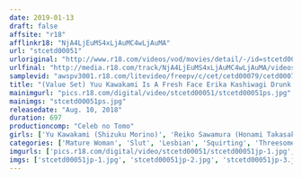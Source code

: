 ```yaml
---
date: 2019-01-13
draft: false
affsite: "r18"
afflinkr18: "NjA4LjEuMS4xLjAuMC4wLjAuMA"
url: "stcetd00051"
urloriginal: "http://www.r18.com/videos/vod/movies/detail/-/id=stcetd00051"
urlfinal: "http://media.r18.com/track/NjA4LjEuMS4xLjAuMC4wLjAuMA/videos/vod/movies/detail/-/id=stcetd00051"
samplevid: "awspv3001.r18.com/litevideo/freepv/c/cet/cetd00079/cetd00079_dmb_w.mp4"
title: "(Value Set) Yuu Kawakami Is A Fresh Face Erika Kashiwagi Drunk And Baptized In Love/Pub Embraces Woman Sold To Repay Debt/Elevator Girl Daydreams Of Being Ravished"
mainimgurl: "pics.r18.com/digital/video/stcetd00051/stcetd00051ps.jpg"
mainimgs: "stcetd00051ps.jpg"
releasedate: "Aug. 10, 2018"
duration: 697
productioncomp: "Celeb no Tomo"
girls: ['Yu Kawakami (Shizuku Morino)', 'Reiko Sawamura (Honami Takasaka, Masumi Takasaka)', 'Erika Kashiwagi']
categories: ['Mature Woman', 'Slut', 'Lesbian', 'Squirting', 'Threesome / Foursome', 'Set Items']
imgurls: ['pics.r18.com/digital/video/stcetd00051/stcetd00051jp-1.jpg', 'pics.r18.com/digital/video/stcetd00051/stcetd00051jp-2.jpg', 'pics.r18.com/digital/video/stcetd00051/stcetd00051jp-3.jpg', 'pics.r18.com/digital/video/stcetd00051/stcetd00051jp-4.jpg', 'pics.r18.com/digital/video/stcetd00051/stcetd00051jp-5.jpg', 'pics.r18.com/digital/video/stcetd00051/stcetd00051jp-6.jpg', 'pics.r18.com/digital/video/stcetd00051/stcetd00051jp-7.jpg', 'pics.r18.com/digital/video/stcetd00051/stcetd00051jp-8.jpg', 'pics.r18.com/digital/video/stcetd00051/stcetd00051jp-9.jpg', 'pics.r18.com/digital/video/stcetd00051/stcetd00051jp-10.jpg', 'pics.r18.com/digital/video/stcetd00051/stcetd00051jp-11.jpg', 'pics.r18.com/digital/video/stcetd00051/stcetd00051jp-12.jpg', 'pics.r18.com/digital/video/stcetd00051/stcetd00051jp-13.jpg', 'pics.r18.com/digital/video/stcetd00051/stcetd00051jp-14.jpg', 'pics.r18.com/digital/video/stcetd00051/stcetd00051jp-15.jpg', 'pics.r18.com/digital/video/stcetd00051/stcetd00051jp-16.jpg', 'pics.r18.com/digital/video/stcetd00051/stcetd00051jp-17.jpg', 'pics.r18.com/digital/video/stcetd00051/stcetd00051jp-18.jpg', 'pics.r18.com/digital/video/stcetd00051/stcetd00051jp-19.jpg', 'pics.r18.com/digital/video/stcetd00051/stcetd00051jp-20.jpg']
imgs: ['stcetd00051jp-1.jpg', 'stcetd00051jp-2.jpg', 'stcetd00051jp-3.jpg', 'stcetd00051jp-4.jpg', 'stcetd00051jp-5.jpg', 'stcetd00051jp-6.jpg', 'stcetd00051jp-7.jpg', 'stcetd00051jp-8.jpg', 'stcetd00051jp-9.jpg', 'stcetd00051jp-10.jpg', 'stcetd00051jp-11.jpg', 'stcetd00051jp-12.jpg', 'stcetd00051jp-13.jpg', 'stcetd00051jp-14.jpg', 'stcetd00051jp-15.jpg', 'stcetd00051jp-16.jpg', 'stcetd00051jp-17.jpg', 'stcetd00051jp-18.jpg', 'stcetd00051jp-19.jpg', 'stcetd00051jp-20.jpg']
---
```


